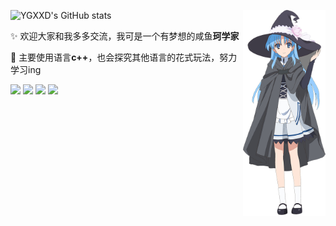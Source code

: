![YGXXD's GitHub stats](https://github-readme-stats.vercel.app/api?username=YGXXD&show_icons=true)
<img align='right' src='chtholly_home.png' width='132'></img>

✨ 欢迎大家和我多多交流，我可是一个有梦想的咸鱼**珂学家**

🚀 主要使用语言**c++**，也会探究其他语言的花式玩法，努力学习ing

<code><img src="https://img.shields.io/badge/cpp-3776ab?style=for-the-badge&logo=cplusplus&logoColor=white"/></code>
<code><img src="https://img.shields.io/badge/cmake-fb080e?style=for-the-badge&logo=cmake&logoColor=white"/></code>
<code><img src="https://img.shields.io/badge/unreal engine-19191e?style=for-the-badge&logo=unrealengine&logoColor=white"/></code>
<code><img src="https://img.shields.io/badge/mac osx-ededed?style=for-the-badge&logo=Apple&logoColor=black"/></code>
